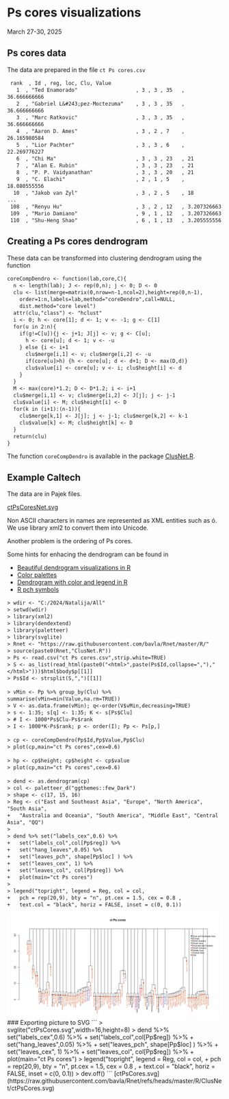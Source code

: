 # Ps cores visualizations
March 27-30, 2025

## Ps cores data

The data are prepared in the file `ct Ps cores.csv`
```
 rank  , Id , reg, loc, Clu, Value 
   1  , "Ted Enamorado"                   , 3 , 3 , 35   , 36.666666666
   2  , "Gabriel L&#243;pez-Moctezuma"    , 3 , 3 , 35   , 36.666666666
   3  , "Marc Ratkovic"                   , 3 , 3 , 35   , 36.666666666
   4  , "Aaron D. Ames"                   , 3 , 2 , 7    , 26.165980584
   5  , "Lior Pachter"                    , 3 , 3 , 6    , 22.269776227
   6  , "Chi Ma"                          , 3 , 3 , 23   , 21
   7  , "Alan E. Rubin"                   , 3 , 3 , 23   , 21
   8  , "P. P. Vaidyanathan"              , 3 , 3 , 20   , 21
   9  , "C. Elachi"                       , 2 , 1 , 5    , 18.080555556
  10  , "Jakob van Zyl"                   , 3 , 2 , 5    , 18
...
 108  , "Renyu Hu"                        , 3 , 2 , 12   , 3.207326663
 109  , "Mario Damiano"                   , 9 , 1 , 12   , 3.207326663
 110  , "Shu-Heng Shao"                   , 6 , 1 , 13   , 3.205555556
```

## Creating a Ps cores dendrogram

These data can be transformed into clustering dendrogram using the function
```
coreCompDendro <- function(lab,core,C){
  n <- length(lab); J <- rep(0,n); j <- 0; D <- 0
  clu <- list(merge=matrix(0,nrow=n-1,ncol=2),height=rep(0,n-1),
    order=1:n,labels=lab,method="coreDendro",call=NULL,
    dist.method="core level")
  attr(clu,"class") <- "hclust"
  i <- 0; h <- core[1]; d <- 1; v <- -1; g <- C[1] 
  for(u in 2:n){
    if(g!=C[u]){j <- j+1; J[j] <- v; g <- C[u];
      h <- core[u]; d <- 1; v <- -u
    } else {i <- i+1
      clu$merge[i,1] <- v; clu$merge[i,2] <- -u
      if(core[u]>h) {h <- core[u]; d <- d+1; D <- max(D,d)}
      clu$value[i] <- core[u]; v <- i; clu$height[i] <- d
    }
  }
  M <- max(core)*1.2; D <- D*1.2; i <- i+1
  clu$merge[i,1] <- v; clu$merge[i,2] <- J[j]; j <- j-1
  clu$value[i] <- M; clu$height[i] <- D
  for(k in (i+1):(n-1)){
    clu$merge[k,1] <- J[j]; j <- j-1; clu$merge[k,2] <- k-1
    clu$value[k] <- M; clu$height[k] <- D
  }
  return(clu)
}
```
The function `coreCompDendro` is available in the package [ClusNet.R](../ClusNet.R).

## Example Caltech

The data are in Pajek files.

[ctPsCoresNet.svg](https://raw.githubusercontent.com/bavla/Rnet/refs/heads/master/R/ClusNet/ctPsCoresNet.svg)

Non ASCII characters in names are represented as XML entities such as &#243;. We use library xml2 to convert them into Unicode.

Another problem is the ordering of Ps cores.

Some hints for enhacing the dendrogram can be found in
  * [Beautiful dendrogram visualizations in R](https://www.sthda.com/english/wiki/beautiful-dendrogram-visualizations-in-r-5-must-known-methods-unsupervised-machine-learning)
  * [Color palettes](https://r-charts.com/color-palettes/#google_vignette)
  * [Dendrogram with color and legend in R](https://r-graph-gallery.com/31-custom-colors-in-dendrogram.html)
  * [R pch symbols](https://r-charts.com/base-r/pch-symbols/)


```
> wdir <- "C:/2024/Natalija/All"
> setwd(wdir)
> library(xml2)
> library(dendextend)
> library(paletteer)
> library(svglite)
> Rnet <- "https://raw.githubusercontent.com/bavla/Rnet/master/R/"
> source(paste0(Rnet,"ClusNet.R"))
> Ps <- read.csv("ct Ps cores.csv",strip.white=TRUE)
> S <- as_list(read_html(paste0("<html>",paste(Ps$Id,collapse=","),"</html>")))$html$body$p[[1]]
> Ps$Id <- strsplit(S,",")[[1]]

> vMin <- Pp %>% group_by(Clu) %>% summarise(vMin=min(Value,na.rm=TRUE))
> V <- as.data.frame(vMin); q<-order(V$vMin,decreasing=TRUE)
> s <- 1:35; s[q] <- 1:35; K <- s[Ps$Clu]
> # I <- 1000*Ps$Clu-Ps$rank
> I <- 1000*K-Ps$rank; p <- order(I); Pp <- Ps[p,]

> cp <- coreCompDendro(Pp$Id,Pp$Value,Pp$Clu)
> plot(cp,main="ct Ps cores",cex=0.6)

> hp <- cp$height; cp$height <- cp$value
> plot(cp,main="ct Ps cores",cex=0.6)

> dend <- as.dendrogram(cp)
> col <- paletteer_d("ggthemes::few_Dark")
> shape <- c(17, 15, 16)
> Reg <- c("East and Southeast Asia", "Europe", "North America", "South Asia",
+   "Australia and Oceania", "South America", "Middle East", "Central Asia", "QQ")
>
> dend %>% set("labels_cex",0.6) %>% 
+   set("labels_col",col[Pp$reg]) %>% 
+   set("hang_leaves",0.05) %>% 
+   set("leaves_pch", shape[Pp$loc] ) %>% 
+   set("leaves_cex", 1) %>%  
+   set("leaves_col", col[Pp$reg]) %>% 
+   plot(main="ct Ps cores")
> 
> legend("topright", legend = Reg, col = col, 
+   pch = rep(20,9), bty = "n", pt.cex = 1.5, cex = 0.8 , 
+   text.col = "black", horiz = FALSE, inset = c(0, 0.1))
```
<img src="ctPsCores.png" width=800 />
### Exporting picture to SVG
```
> svglite("ctPsCores.svg",width=16,height=8)
> dend %>% set("labels_cex",0.6) %>% 
+   set("labels_col",col[Pp$reg]) %>% 
+   set("hang_leaves",0.05) %>% 
+   set("leaves_pch", shape[Pp$loc] ) %>% 
+   set("leaves_cex", 1) %>%  
+   set("leaves_col", col[Pp$reg]) %>% 
+   plot(main="ct Ps cores") 
> legend("topright", legend = Reg, col = col, 
+   pch = rep(20,9), bty = "n",  pt.cex = 1.5, cex = 0.8 , 
+   text.col = "black", horiz = FALSE, inset = c(0, 0.1))
> dev.off()
```
[ctPsCores.svg](https://raw.githubusercontent.com/bavla/Rnet/refs/heads/master/R/ClusNet/ctPsCores.svg)


```

```
